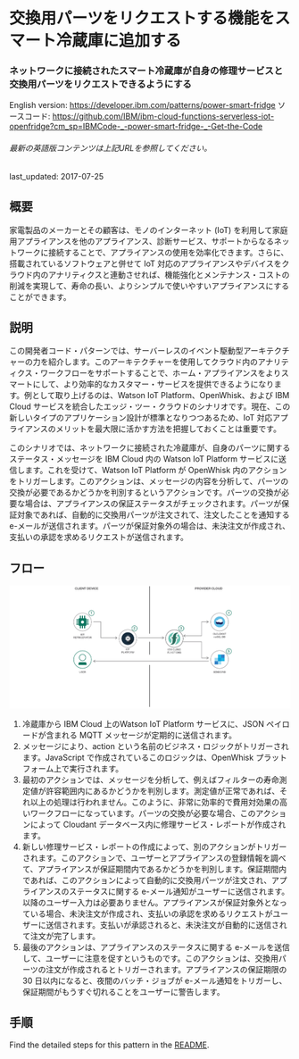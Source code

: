 # 交換用パーツをリクエストする機能をスマート冷蔵庫に追加する

### ネットワークに接続されたスマート冷蔵庫が自身の修理サービスと交換用パーツをリクエストできるようにする

English version: https://developer.ibm.com/patterns/power-smart-fridge
  ソースコード: https://github.com/IBM/ibm-cloud-functions-serverless-iot-openfridge?cm_sp=IBMCode-_-power-smart-fridge-_-Get-the-Code

###### 最新の英語版コンテンツは上記URLを参照してください。
last_updated: 2017-07-25

 
## 概要

家電製品のメーカーとその顧客は、モノのインターネット (IoT) を利用して家庭用アプライアンスを他のアプライアンス、診断サービス、サポートからなるネットワークに接続することで、アプライアンスの使用を効率化できます。さらに、搭載されているソフトウェアと併せて IoT 対応のアプライアンスやデバイスをクラウド内のアナリティクスと連動させれば、機能強化とメンテナンス・コストの削減を実現して、寿命の長い、よりシンプルで使いやすいアプライアンスにすることができます。

## 説明

この開発者コード・パターンでは、サーバーレスのイベント駆動型アーキテクチャーの力を紹介します。このアーキテクチャーを使用してクラウド内のアナリティクス・ワークフローをサポートすることで、ホーム・アプライアンスをよりスマートにして、より効率的なカスタマー・サービスを提供できるようになります。例として取り上げるのは、Watson IoT Platform、OpenWhisk、および IBM Cloud サービスを統合したエッジ・ツー・クラウドのシナリオです。現在、この新しいタイプのアプリケーション設計が標準となりつつあるため、IoT 対応アプライアンスのメリットを最大限に活かす方法を把握しておくことは重要です。

このシナリオでは、ネットワークに接続された冷蔵庫が、自身のパーツに関するステータス・メッセージを IBM Cloud 内の Watson IoT Platform サービスに送信します。これを受けて、Watson IoT Platform が OpenWhisk 内のアクションをトリガーします。このアクションは、メッセージの内容を分析して、パーツの交換が必要であるかどうかを判別するというアクションです。パーツの交換が必要な場合は、アプライアンスの保証ステータスがチェックされます。パーツが保証対象であれば、自動的に交換用パーツが注文されて、注文したことを通知する e-メールが送信されます。パーツが保証対象外の場合は、未決注文が作成され、支払いの承認を求めるリクエストが送信されます。

## フロー

![フロー](./images/Power-your-smart-fridge-to-request-replacement-parts.png)

1. 冷蔵庫から IBM Cloud 上のWatson IoT Platform サービスに、JSON ペイロードが含まれる MQTT メッセージが定期的に送信されます。
2. メッセージにより、action という名前のビジネス・ロジックがトリガーされます。JavaScript で作成されているこのロジックは、OpenWhisk プラットフォーム上で実行されます。
3. 最初のアクションでは、メッセージを分析して、例えばフィルターの寿命測定値が許容範囲内にあるかどうかを判別します。測定値が正常であれば、それ以上の処理は行われません。このように、非常に効率的で費用対効果の高いワークフローになっています。パーツの交換が必要な場合、このアクションによって Cloudant データベース内に修理サービス・レポートが作成されます。
4. 新しい修理サービス・レポートの作成によって、別のアクションがトリガーされます。このアクションで、ユーザーとアプライアンスの登録情報を調べて、アプライアンスが保証期間内であるかどうかを判別します。保証期間内であれば、このアクションによって自動的に交換用パーツが注文され、アプライアンスのステータスに関する e-メール通知がユーザーに送信されます。以降のユーザー入力は必要ありません。アプライアンスが保証対象外となっている場合、未決注文が作成され、支払いの承認を求めるリクエストがユーザーに送信されます。支払いが承認されると、未決注文が自動的に送信されて注文が完了します。
5. 最後のアクションは、アプライアンスのステータスに関する e-メールを送信して、ユーザーに注意を促すというものです。このアクションは、交換用パーツの注文が作成されるとトリガーされます。アプライアンスの保証期限の 30 日以内になると、夜間のバッチ・ジョブが e-メール通知をトリガーし、保証期間がもうすぐ切れることをユーザーに警告します。

## 手順

Find the detailed steps for this pattern in the [README](https://github.com/IBM/ibm-cloud-functions-serverless-iot-openfridge/blob/master/README.md).
